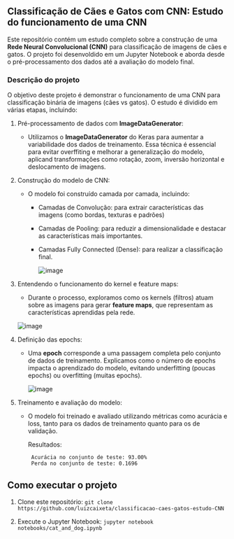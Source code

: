 ## Classificação de Cães e Gatos com CNN: Estudo do funcionamento de uma CNN  

Este repositório contém um estudo completo sobre a construção de uma **Rede Neural Convolucional (CNN)** para classificação de imagens de cães e gatos. O projeto foi desenvoldido em um Jupyter Notebook e aborda desde o pré-processamento dos dados até a avaliação do modelo final.

### Descrição do projeto 

O objetivo deste projeto é demonstrar o funcionamento de uma CNN para classificação binária de imagens (cães vs gatos). O estudo é dividido em várias etapas, incluindo:

1. Pré-processamento de dados com **ImageDataGenerator**:
   + Utilizamos o **ImageDataGenerator** do Keras para aumentar a variabilidade dos dados de treinamento. Essa técnica é essencial para evitar overffiting e melhorar a generalização do modelo, aplicand transformações como rotação, zoom, inversão horizontal e deslocamento de imagens.
  
2. Construção do modelo de CNN:
   + O modelo foi construído camada por camada, incluindo:
     + Camadas de Convolução: para extrair características das imagens (como bordas, texturas e padrões)
     + Camadas de Pooling: para reduzir a dimensionalidade e destacar as características mais importantes.
     + Camadas Fully Connected (Dense): para realizar a classificação final.
    
       ![image](https://github.com/user-attachments/assets/228e52ad-e715-4474-bf12-30f3e4ceed77)


3. Entendendo o funcionamento do kernel e feature maps:
   + Durante o processo, exploramos como os kernels (filtros) atuam sobre as imagens para gerar **feature maps**, que representam as características aprendidas pela rede.
  
   ![image](https://github.com/user-attachments/assets/d19fba71-4aa6-4acc-9ae5-ec57cb18c7b2)

  
4. Definição das epochs:
   + Uma **epoch** corresponde a uma passagem completa pelo conjunto de dados de treinamento. Explicamos como o número de epochs impacta o aprendizado do modelo, evitando underfitting (poucas epochs) ou overfitting (muitas epochs).
  
     ![image](https://github.com/user-attachments/assets/5270b7c4-c039-4413-90c0-a861236ec80d)

  
5. Treinamento e avaliação do modelo:
   + O modelo foi treinado e avaliado utilizando métricas como acurácia e loss, tanto para os dados de treinamento quanto para os de validação.
  
     Resultados:

          Acurácia no conjunto de teste: 93.00%
          Perda no conjunto de teste: 0.1696

## Como executar o projeto

1. Clone este repositório:
   ```git clone https://github.com/luizcaixeta/classificacao-caes-gatos-estudo-CNN ```

2. Execute o Jupyter Notebook:
   ```jupyter notebook notebooks/cat_and_dog.ipynb ```
